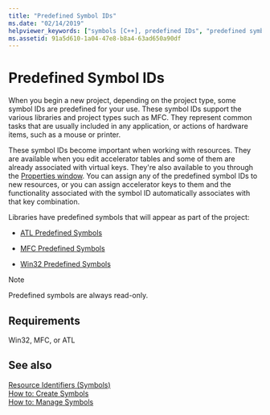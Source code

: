 ```yaml
---
title: "Predefined Symbol IDs"
ms.date: "02/14/2019"
helpviewer_keywords: ["symbols [C++], predefined IDs", "predefined symbol IDs"]
ms.assetid: 91a5d610-1a04-47e8-b8a4-63ad650a90df
---
```

# Predefined Symbol IDs

When you begin a new project, depending on the project type, some symbol IDs are predefined for your use. These symbol IDs support the various libraries and project types such as MFC. They represent common tasks that are usually included in any application, or actions of hardware items, such as a mouse or printer.

These symbol IDs become important when working with resources. They are available when you edit accelerator tables and some of them are already associated with virtual keys. They're also available to you through the [Properties window](/visualstudio/ide/reference/properties-window). You can assign any of the predefined symbol IDs to new resources, or you can assign accelerator keys to them and the functionality associated with the symbol ID automatically associates with that key combination.

Libraries have predefined symbols that will appear as part of the project:

- [ATL Predefined Symbols](../windows/atl-predefined-symbols.md)

- [MFC Predefined Symbols](../windows/mfc-predefined-symbols.md)

- [Win32 Predefined Symbols](../windows/win32-predefined-symbols.md)

> [!NOTE]
> Predefined symbols are always read-only.

## Requirements

Win32, MFC, or ATL

## See also

[Resource Identifiers (Symbols)](../windows/symbols-resource-identifiers.md)<br/>
[How to: Create Symbols](../windows/creating-new-symbols.md)<br/>
[How to: Manage Symbols](../windows/changing-a-symbol-or-symbol-name-id.md)<br/>